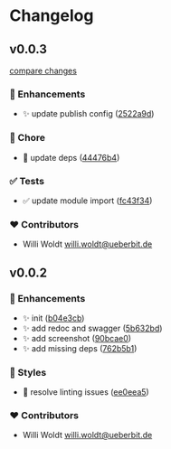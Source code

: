 # Changelog


## v0.0.3

[compare changes](https://github.com/woldtwerk/nuxt-openapi/compare/v0.0.2...v0.0.3)

### 🚀 Enhancements

- ✨  update publish config ([2522a9d](https://github.com/woldtwerk/nuxt-openapi/commit/2522a9d))

### 🏡 Chore

- 🔨  update deps ([44476b4](https://github.com/woldtwerk/nuxt-openapi/commit/44476b4))

### ✅ Tests

- ✅  update module import ([fc43f34](https://github.com/woldtwerk/nuxt-openapi/commit/fc43f34))

### ❤️ Contributors

- Willi Woldt <willi.woldt@ueberbit.de>

## v0.0.2


### 🚀 Enhancements

  - ✨  init ([b04e3cb](https://github.com/woldtwerk/nuxt-openapi/commit/b04e3cb))
  - ✨  add redoc and swagger ([5b632bd](https://github.com/woldtwerk/nuxt-openapi/commit/5b632bd))
  - ✨  add screenshot ([90bcae0](https://github.com/woldtwerk/nuxt-openapi/commit/90bcae0))
  - ✨  add missing deps ([762b5b1](https://github.com/woldtwerk/nuxt-openapi/commit/762b5b1))

### 🎨 Styles

  - 💄  resolve linting issues ([ee0eea5](https://github.com/woldtwerk/nuxt-openapi/commit/ee0eea5))

### ❤️  Contributors

- Willi Woldt <willi.woldt@ueberbit.de>

